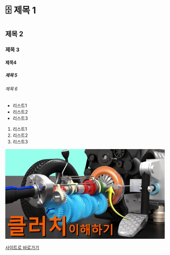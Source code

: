 # :file_cabinet: 제목 1
## 제목 2
### 제목 3
#### 제목4
##### 제목 5
###### 제목 6

- 리스트1
- 리스트2
- 리스트3

1. 리스트1
2. 리스트2
3. 리스트3


![이미지](./images/maxresdefault.jpg)

[사이트로 바로가기](./images/README.md)
